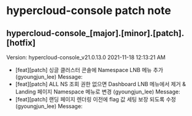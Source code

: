 # hypercloud-console patch note
## hypercloud-console_[major].[minor].[patch].[hotfix]
Version: hypercloud-console_v21.0.13.0
2021-11-18  12:13:21 AM
- [feat][patch] 싱글 클러스터 콘솔에 Namespace LNB 메뉴 추가 (gyoungjun_lee) 
    Message: 
- [feat][patch] ALL NS 조회 권한 없으면 Dashboard LNB 메뉴에서 제거 & Landing 페이지 Namespace 메뉴로 변경 (gyoungjun_lee) 
    Message: 
- [feat][patch] 랜딩 페이지 렌더링 이전에 flag 값 세팅 보장 되도록 수정 (gyoungjun_lee) 
    Message: 